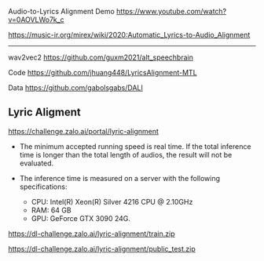 Audio-to-Lyrics Alignment Demo https://www.youtube.com/watch?v=0AOVLWo7k_c

https://music-ir.org/mirex/wiki/2020:Automatic_Lyrics-to-Audio_Alignment

- - -

wav2vec2 https://github.com/guxm2021/alt_speechbrain

Code https://github.com/jhuang448/LyricsAlignment-MTL

Data https://github.com/gabolsgabs/DALI


## Lyric Aligment

https://challenge.zalo.ai/portal/lyric-alignment

* The minimum accepted running speed is real time. If the total inference time is longer than the total length of audios, the result will not be evaluated.

* The inference time is measured on a server with the following specifications:
	- CPU: Intel(R) Xeon(R) Silver 4216 CPU @ 2.10GHz
	- RAM: 64 GB 
	- GPU: GeForce GTX 3090 24G.

https://dl-challenge.zalo.ai/lyric-alignment/train.zip

https://dl-challenge.zalo.ai/lyric-alignment/public_test.zip

